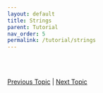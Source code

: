 ```yaml
---
layout: default
title: Strings
parent: Tutorial
nav_order: 5
permalink: /tutorial/strings
---
```






<br><br>

[Previous Topic](./numbers) | [Next Topic](./variables)